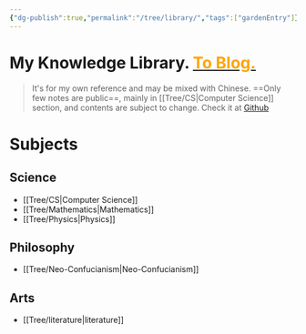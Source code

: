 ```yaml
---
{"dg-publish":true,"permalink":"/tree/library/","tags":["gardenEntry"]}
---
```



<h1> My Knowledge Library. <a href = "https://eating.work" target = "_self"><span style = "color:orange">To Blog.</span></a></h1>

>It's for my own reference and may be mixed with Chinese.
==Only few notes are public==, mainly in [[Tree/CS\|Computer Science]] section, and contents are subject to change. Check it at [Github](https://github.com/AlexLiu2022/library)

# Subjects


## Science 

- [[Tree/CS\|Computer Science]] 
- [[Tree/Mathematics\|Mathematics]]
- [[Tree/Physics\|Physics]]

## Philosophy

- [[Tree/Neo-Confucianism\|Neo-Confucianism]]

## Arts

-  [[Tree/literature\|literature]] 
